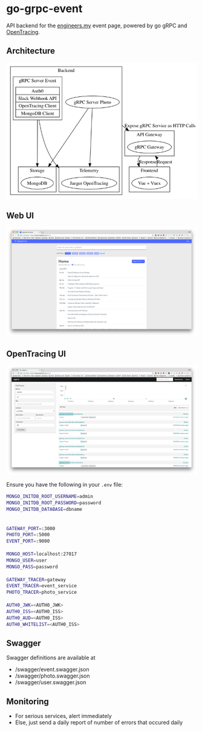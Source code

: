 # go-grpc-event

API backend for the [engineers.my](https://events.engineers.my/home) event page, powered by go gRPC and [OpenTracing](https://trace.engineers.my/search). 

## Architecture

![architecture.png](assets/architecture.png)

## Web UI

![webui.png](assets/webui.png)

## OpenTracing UI

![opentracing.png](assets/opentracing.png)

Ensure you have the following in your `.env` file:

```bash
MONGO_INITDB_ROOT_USERNAME=admin
MONGO_INITDB_ROOT_PASSWORD=password
MONGO_INITDB_DATABASE=dbname


GATEWAY_PORT=:3000
PHOTO_PORT=:5000
EVENT_PORT=:9000

MONGO_HOST=localhost:27017
MONGO_USER=user
MONGO_PASS=password

GATEWAY_TRACER=gateway
EVENT_TRACER=event_service
PHOTO_TRACER=photo_service

AUTH0_JWK=<AUTH0_JWK>
AUTH0_ISS=<AUTH0_ISS>
AUTH0_AUD=<AUTH0_ISS>
AUTH0_WHITELIST=<AUTH0_ISS>
```


## Swagger

Swagger definitions are available at

- /swagger/event.swagger.json
- /swagger/photo.swagger.json
- /swagger/user.swagger.json

## Monitoring

- For serious services, alert immediately
- Else, just send a daily report of number of errors that occured daily

